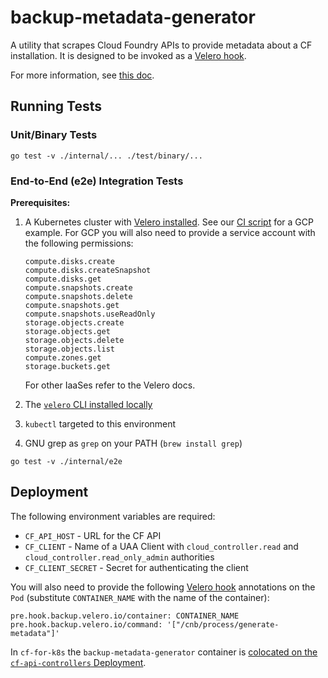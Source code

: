 # backup-metadata-generator
A utility that scrapes Cloud Foundry APIs to provide metadata about a CF installation.
It is designed to be invoked as a [Velero hook](https://velero.io/docs/v1.5/backup-hooks/).

For more information, see [this doc](https://docs.google.com/document/d/1aR6_v0wTrSWpH9G2XqHcUTsdCNzP82ZsiWUxiN-4Zno/).

## Running Tests

### Unit/Binary Tests
```
go test -v ./internal/... ./test/binary/...
```

### End-to-End (e2e) Integration Tests
**Prerequisites:**

1. A Kubernetes cluster with [Velero installed](https://velero.io/docs/v1.5/basic-install/#install-and-configure-the-server-components). See our [CI script](https://github.com/cloudfoundry/capi-ci/blob/master/ci/backup-metadata-generator/install-velero.sh) for a GCP example.
   For GCP you will also need to provide a service account with the following permissions:

   ```
   compute.disks.create
   compute.disks.createSnapshot
   compute.disks.get
   compute.snapshots.create
   compute.snapshots.delete
   compute.snapshots.get
   compute.snapshots.useReadOnly
   storage.objects.create
   storage.objects.get
   storage.objects.delete
   storage.objects.list
   compute.zones.get
   storage.buckets.get
   ```

   For other IaaSes refer to the Velero docs.
2. The [`velero` CLI installed locally](https://velero.io/docs/v1.5/basic-install/#install-the-cli)
3. `kubectl` targeted to this environment
4. GNU grep as `grep` on your PATH (`brew install grep`)

```
go test -v ./internal/e2e
```

## Deployment
The following environment variables are required:

* `CF_API_HOST` - URL for the CF API
* `CF_CLIENT` - Name of a UAA Client with `cloud_controller.read` and `cloud_controller.read_only_admin` authorities
* `CF_CLIENT_SECRET` - Secret for authenticating the client

You will also need to provide the following [Velero hook](https://velero.io/docs/v1.5/backup-hooks/#backup-hooks) annotations on the `Pod` (substitute `CONTAINER_NAME` with the name of the container):

```
pre.hook.backup.velero.io/container: CONTAINER_NAME
pre.hook.backup.velero.io/command: '["/cnb/process/generate-metadata"]'
```

In `cf-for-k8s` the `backup-metadata-generator` container is [colocated on the `cf-api-controllers` Deployment](https://github.com/cloudfoundry/capi-k8s-release/blob/c7aac8ff97bb52b37e44c25a83bab483494d0f48/templates/controllers_deployment.yml#L53).
